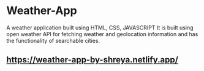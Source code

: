 # Weather-App

A weather application built using HTML, CSS, JAVASCRIPT
It is built using open weather API for fetching weather and geolocation information and has the functionality of searchable cities.

## https://weather-app-by-shreya.netlify.app/
